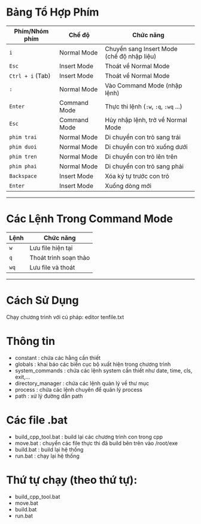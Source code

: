 # Bảng Tổ Hợp Phím

| Phím/Nhóm phím             | Chế độ        | Chức năng                                   |
|----------------------------|---------------|---------------------------------------------|
| `i`                        | Normal Mode   | Chuyển sang Insert Mode (chế độ nhập liệu)  |
| `Esc`                      | Insert Mode   | Thoát về Normal Mode                        |
| `Ctrl + i` (Tab)           | Insert Mode   | Thoát về Normal Mode                        |
| `:`                        | Normal Mode   | Vào Command Mode (nhập lệnh)                |
| `Enter`                    | Command Mode  | Thực thi lệnh (`:w`, `:q`, `:wq` ...)       |
| `Esc`                      | Command Mode  | Hủy nhập lệnh, trở về Normal Mode           |
| `phim trai`                | Normal Mode   | Di chuyển con trỏ sang trái                 |
| `phim duoi`                | Normal Mode   | Di chuyển con trỏ xuống dưới                |
| `phim tren`                | Normal Mode   | Di chuyển con trỏ lên trên                  |
| `phim phai`                | Normal Mode   | Di chuyển con trỏ sang phải                 |
| `Backspace`                | Insert Mode   | Xóa ký tự trước con trỏ                     |
| `Enter`                    | Insert Mode   | Xuống dòng mới                              |

---

# Các Lệnh Trong Command Mode

| Lệnh   | Chức năng                    |
|--------|------------------------------|
| `w`    | Lưu file hiện tại            |
| `q`    | Thoát trình soạn thảo        |
| `wq`   | Lưu file và thoát            |

---

# Cách Sử Dụng

Chạy chương trình với cú pháp: editor tenfile.txt



# Thông tin
- constant : chứa các hằng cần thiết
- globals : khai báo các biến cục bộ xuất hiện trong chương trình
- system_commands : chứa các lệnh system cần thiết như date, time, cls, exit,...
- directory_manager : chứa các lệnh quản lý về thư mục
- process : chứa các lệnh chuyên để quản lý process
- path : xử lý đường dẫn path
# Các file .bat
- build_cpp_tool.bat : build lại các chương trình con trong cpp
- move.bat : chuyển các file thực thi đã build bên trên vào /root/exe
- build.bat : build lại hệ thống
- run.bat : chạy lại hệ thống

# Thứ tự chạy (theo thứ tự):
- build_cpp_tool.bat
- move.bat
- build.bat
- run.bat
